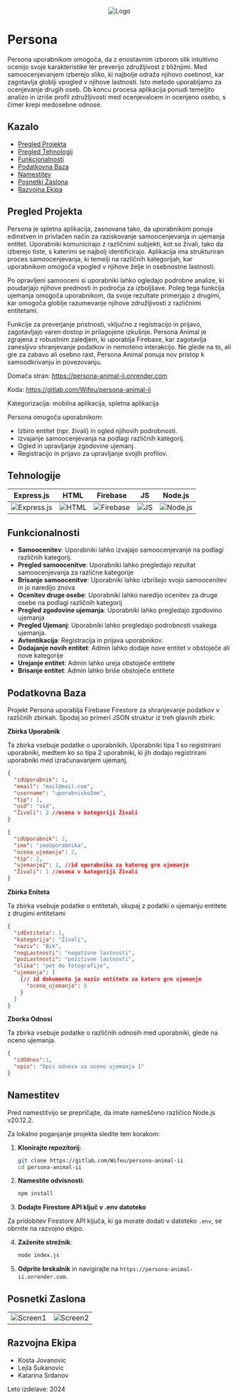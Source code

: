 <p align="center">
  <img src="./Database/images/persona-logo1.png" alt="Logo" />
</p>

# Persona

Persona uporabnikom omogoča, da z enostavnim izborom slik intuitivno ocenijo svoje karakteristike ter preverijo združljivost z bližnjimi. Med samoocenjevanjem izberejo sliko, ki najbolje odraža njihovo osebnost, kar zagotavlja globlji vpogled v njihove lastnosti. Isto metodo uporabljamo za ocenjevanje drugih oseb. Ob koncu procesa aplikacija ponudi temeljito analizo in izriše profil združljivosti med ocenjevalcem in ocenjeno osebo, s čimer krepi medosebne odnose.

## Kazalo

- [Pregled Projekta](#pregled-projekta)
- [Pregled Tehnologij](#tehnologije)
- [Funkcionalnosti](#funkcionalnosti)
- [Podatkovna Baza](#podatkovna-baza)
- [Namestitev](#namestitev)
- [Posnetki Zaslona](#posnetki-zaslona)
- [Razvojna Ekipa](#razvojna-ekipa)

## Pregled Projekta

Persona je spletna aplikacija, zasnovana tako, da uporabnikom ponuja edinstven in privlačen način za raziskovanje samoocenjevanja in ujemanja entitet. Uporabniki komunicirajo z različnimi subjekti, kot so živali, tako da izberejo tiste, s katerimi se najbolj identificirajo. Aplikacija ima strukturiran proces samoocenjevanja, ki temelji na različnih kategorijah, kar uporabnikom omogoča vpogled v njihove želje in osebnostne lastnosti.

Po opravljeni samooceni si uporabniki lahko ogledajo podrobne analize, ki poudarjajo njihove prednosti in področja za izboljšave. Poleg tega funkcija ujemanja omogoča uporabnikom, da svoje rezultate primerjajo z drugimi, kar omogoča globlje razumevanje njihove združljivosti z različnimi entitetami.

Funkcije za preverjanje pristnosti, vključno z registracijo in prijavo, zagotavljajo varen dostop in prilagojene izkušnje. Persona Animal je zgrajena z robustnim zaledjem, ki uporablja Firebase, kar zagotavlja zanesljivo shranjevanje podatkov in nemoteno interakcijo. Ne glede na to, ali gre za zabavo ali osebno rast, Persona Animal ponuja nov pristop k samoodkrivanju in povezovanju.

Domača stran: https://persona-animal-ii.onrender.com

Koda: https://gitlab.com/Wifeu/persona-animal-ii

Kategorizacija: mobilna aplikacija, spletna aplikacija


Persona omogoča uporabnikom:

- Izbiro entitet (npr. živali) in ogled njihovih podrobnosti.
- Izvajanje samoocenjevanja na podlagi različnih kategorij.
- Ogled in upravljanje zgodovine ujemanj.
- Registracijo in prijavo za upravljanje svojih profilov.

## Tehnologije

| Express.js  | HTML        | Firebase    | JS          | Node.js   |
|-------------|-------------|-------------|-------------|-----------|
| ![Express.js](https://cdn.jsdelivr.net/gh/devicons/devicon@latest/icons/express/express-original-wordmark.svg) | ![HTML](https://cdn.jsdelivr.net/gh/devicons/devicon@latest/icons/html5/html5-original-wordmark.svg) | ![Firebase](https://cdn.jsdelivr.net/gh/devicons/devicon@latest/icons/firebase/firebase-original-wordmark.svg) | ![JS](https://cdn.jsdelivr.net/gh/devicons/devicon@latest/icons/javascript/javascript-plain.svg) | ![Node.js](https://cdn.jsdelivr.net/gh/devicons/devicon@latest/icons/nodejs/nodejs-original-wordmark.svg) |

## Funkcionalnosti

- **Samoocenitev**: Uporabniki lahko izvajajo samoocenjevanje na podlagi različnih kategorij.
- **Pregled samoocenitve**: Uporabniki lahko pregledajo rezultat samoocenjevanja za različne kategorije
- **Brisanje samoocenitve**: Uporabniki lahko izbrišejo svojo samoocenitev in jo naredijo znova
- **Ocenitev druge osebe**: Uporabniki lahko naredijo ocenitev za druge osebe na podlagi različnih kategorij
- **Pregled zgodovine ujemanja**: Uporabniki lahko pregledajo zgodovino ujemanja
- **Pregled Ujemanj**: Uporabniki lahko pregledajo podrobnosti vsakega ujemanja.
- **Avtentikacija**: Registracija in prijava uporabnikov.
- **Dodajanje novih entitet**: Admin lahko dodaje nove entitet v obstoječe ali nove kategorije
- **Urejanje entitet**: Admin lahko ureja obstoječe entitete
- **Brisanje entitet**: Admin lahko briše obstoječe entitete

## Podatkovna Baza

Projekt Persona uporablja Firebase Firestore za shranjevanje podatkov v različnih zbirkah. Spodaj so primeri JSON struktur iz treh glavnih zbirk:

**Zbirka Uporabnik**

Ta zbirka vsebuje podatke o uporabnikih. Uporabniki tipa 1 so registrirani uporabniki, medtem ko so tipa 2 uporabniki, ki jih dodajo registrirani uporabniki med izračunavanjem ujemanj.

```json
{
  "idUporabnik": 1,
  "email": "mail@mail.com",
  "username": "uporabniskoIme",
  "tip": 1,
  "uid": "uid",
  "Živali": 2 //ocena v kategoriji Živali
}
```
```json
{
  "idUporabnik": 2,
  "ime": "imeUporabnika",
  "ocena_ujemanja": 2,
  "tip": 2,
  "ujemanjeZ": 1, //id uporabnika za katereg gre ujemanje
  "Živali": 1 //ocena v kategoriji Živali
}
```

**Zbirka Eniteta**

Ta zbirka vsebuje podatke o entitetah, skupaj z podatki o ujemanju entitete z drugimi entitetami
```json
{
  "idEntiteta": 1,
  "kategorija": "Živali",
  "naziv": "Bik",
  "negLastnosti": "negativne lastnosti",
  "pozLastnosti": "pozitivne lastnosti",
  "slika": "pot do fotografije",
  "ujemanja": [
    {// id dokumenta ja naziv entitete za katero gre ujemanje
      "ocena_ujemanja": 5
    }
  ]
}
```

**Zborka Odnosi**

Ta zbirka vsebuje podatke o različnih odnosih med uporabniki, glede na oceno ujemanja.

```json
{
  "idOdnos":1,
  "opis": "Opis odnosa za oceno ujemanja 1"
}
```

## Namestitev

Pred namestitvijo se prepričajte, da imate nameščeno različico Node.js v20.12.2. 

Za lokalno poganjanje projekta sledite tem korakom:

1. **Klonirajte repozitorij**:

   ```bash
   git clone https://gitlab.com/Wifeu/persona-animal-ii
   cd persona-animal-ii
   ```

2. **Namestite odvisnosti**:

   ```bash
   npm install
   ```
3. **Dodajte Firestore API ključ v .env datoteko**

Za pridobitev Firestore API ključa, ki ga morate dodati v datoteko `.env`, se obrnite na razvojno ekipo.

4. **Zaženite strežnik**:

   ```bash
   node index.js
   ```

5. **Odprite brskalnik** in navigirajte na `https://persona-animal-ii.onrender.com`.

## Posnetki Zaslona

<table>
  <tr>
    <td><img src="./Database/images/Screen1.png" alt="Screen1" /></td>
    <td><img src="./Database/images/Screen2.png" alt="Screen2" /></td>
  </tr>
</table>


## Razvojna Ekipa

- Kosta Jovanovic
- Lejla Sukanovic
- Katarina Srdanov


Leto izdelave: 2024

